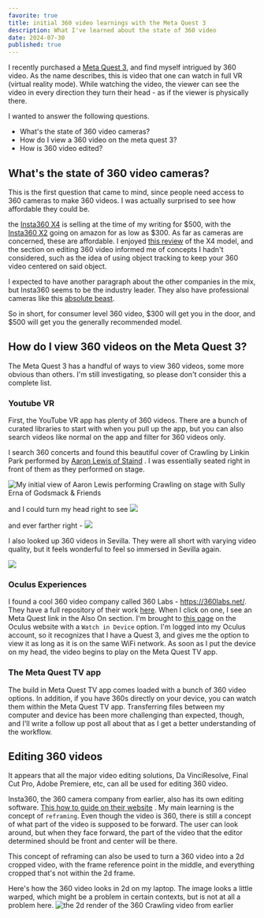 ```yaml
---
favorite: true
title: initial 360 video learnings with the Meta Quest 3
description: What I've learned about the state of 360 video
date: 2024-07-30
published: true
---
```


I recently purchased a [Meta Quest 3](https://www.meta.com/quest/quest-3/), and find myself intrigued by 360 video. As the name describes, this is video that one can watch in full VR (virtual reality mode). While watching the video, the viewer can see the video in every direction they turn their head - as if the viewer is physically there. 

I wanted to answer the following questions. 
- What's the state of 360 video cameras? 
- How do I view a 360 video on the meta quest 3? 
- How is 360 video edited? 

## What's the state of 360 video cameras? 
This is the first question that came to mind, since people need access to 360 cameras to make 360 videos. I was actually surprised to see how affordable they could be. 

the [Insta360 X4](https://store.insta360.com/product/x4) is selling at the time of my writing for $500, with the [Insta360 X2](https://www.amazon.com/Insta360-Waterproof-Stabilization-Editing-Streaming/dp/B08M3B9754?source=ps-sl-shoppingads-lpcontext&ref_=fplfs&smid=A1GLZMDF7560DH&th=1) going on amazon for as low as $300. As far as cameras are concerned, these are affordable. I enjoyed [this review](https://www.youtube.com/watch?v=rwhLYK5ONdI) of the X4 model, and the section on editing 360 video informed me of concepts I hadn't considered, such as the idea of using object tracking to keep your 360 video centered on said object. 

I expected to have another paragraph about the other companies in the mix, but Insta360 seems to be the industry leader. They also have professional cameras like this [absolute beast](https://store.insta360.com/product/titan?c=1524&from=homepage).

So in short, for consumer level 360 video, $300 will get you in the door, and $500 will get you the generally recommended model.

## How do I view 360 videos on the Meta Quest 3? 
The Meta Quest 3 has a handful of ways to view 360 videos, some more obvious than others. I'm still investigating, so please don't consider this a complete list. 

### Youtube VR

First, the YouTube VR app has plenty of 360 videos. There are a bunch of curated libraries to start with when you pull up the app, but you can also search videos like normal on the app and filter for 360 videos only. 

I search 360 concerts and found this beautiful cover of Crawling by Linkin Park performed by [Aaron Lewis of Staind](https://www.youtube.com/watch?v=WboSNjFgVVs) . I was essentially seated right in front of them as they performed on stage.

![My initial view of Aaron Lewis performing Crawling on stage with Sully Erna of Godsmack & Friends](https://ihkgojiseqpwinwdowvm.supabase.co/storage/v1/object/public/natespilmanblog/2024-07-30-intro-to-360-video/staind-singing.jpg)

and I could turn my head right to see 
![](https://ihkgojiseqpwinwdowvm.supabase.co/storage/v1/object/public/natespilmanblog/2024-07-30-intro-to-360-video/crawling-look-right.jpg)

and ever farther right -
![](https://ihkgojiseqpwinwdowvm.supabase.co/storage/v1/object/public/natespilmanblog/2024-07-30-intro-to-360-video/crawling-further-right.jpg)

I also looked up 360 videos in Sevilla. They were all short with varying video quality, but it feels wonderful to feel so immersed in Sevilla again. 

![](https://ihkgojiseqpwinwdowvm.supabase.co/storage/v1/object/public/natespilmanblog/2024-07-30-intro-to-360-video/sevilla-cathedral.jpg)

### Oculus Experiences
I found a cool 360 video company called 360 Labs - https://360labs.net/. They have a full repository of their work [here](https://360labs.net/video). When I click on one, I see an Meta Quest link in the Also On section. I'm brought to [this page](https://www.oculus.com/experiences/media/727426067594005/454911792101393/) on the Oculus website with a `Watch in Device` option. I'm logged into my Oculus account, so it recognizes that I have a Quest 3, and gives me the option to view it as long as it is on the same WiFi network. As soon as I put the device on my head, the video begins to play on the Meta Quest TV app. 

### The Meta Quest TV app 
The build in Meta Quest TV app comes loaded with a bunch of 360 video options. In addition, if you have 360s directly on your device, you can watch them within the Meta Quest TV app. Transferring files between my computer and device has been more challenging than expected, though, and I'll write a follow up post all about that as I get a better understanding of the workflow.

## Editing 360 videos 
It appears that all the major video editing solutions, Da VinciResolve, Final Cut Pro, Adobe Premiere, etc, can all be used for editing 360 video. 

Insta360, the 360 camera company from earlier, also has its own editing software. [This how to guide on their website](https://www.insta360.com/blog/tips/how-to-edit-and-reframe-360.html) . My main learning is the concept of `reframing`. Even though the video is 360, there is still a concept of what part of the video is supposed to be forward. The user can look around, but when they face forward, the part of the video that the editor determined should be front and center will be there. 

This concept of reframing can also be used to turn a 360 video into a 2d cropped video, with the frame reference point in the middle, and everything cropped that's not within the 2d frame. 

Here's how the 360 video looks in 2d on my laptop. The image looks a little warped, which might be a problem in certain contexts, but is not at all a problem here. 
![the 2d render of the 360 Crawling video from earlier](https://ihkgojiseqpwinwdowvm.supabase.co/storage/v1/object/public/natespilmanblog/2024-07-30-intro-to-360-video/2d-crawling-screenshot.png)
